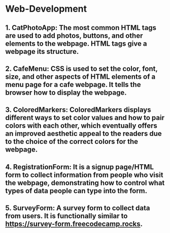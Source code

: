 # Web-Development

## 1. CatPhotoApp: The most common HTML tags are used to add photos, buttons, and other elements to the webpage. HTML tags give a webpage its structure. 
## 2. CafeMenu: CSS is used to set the color, font, size, and other aspects of HTML elements of a menu page for a cafe webpage. It tells the browser how to display the webpage. 
## 3. ColoredMarkers: ColoredMarkers displays different ways to set color values and how to pair colors with each other, which eventually offers an improved aesthetic appeal to the readers due to the choice of the correct colors for the webpage. 
## 4. RegistrationForm: It is a signup page/HTML form to collect information from people who visit the webpage, demonstrating how to control what types of data people can type into the form.
## 5. SurveyForm: A survey form to collect data from users. It is functionally similar to https://survey-form.freecodecamp.rocks.
